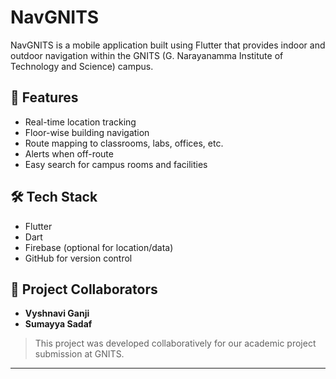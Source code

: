 # NavGNITS

NavGNITS is a mobile application built using Flutter that provides indoor and outdoor navigation within the GNITS (G. Narayanamma Institute of Technology and Science) campus.

## 📱 Features
- Real-time location tracking
- Floor-wise building navigation
- Route mapping to classrooms, labs, offices, etc.
- Alerts when off-route
- Easy search for campus rooms and facilities

## 🛠️ Tech Stack
- Flutter
- Dart
- Firebase (optional for location/data)
- GitHub for version control

## 👥 Project Collaborators
- **Vyshnavi Ganji**
- **Sumayya Sadaf**

> This project was developed collaboratively for our academic project submission at GNITS.


---

